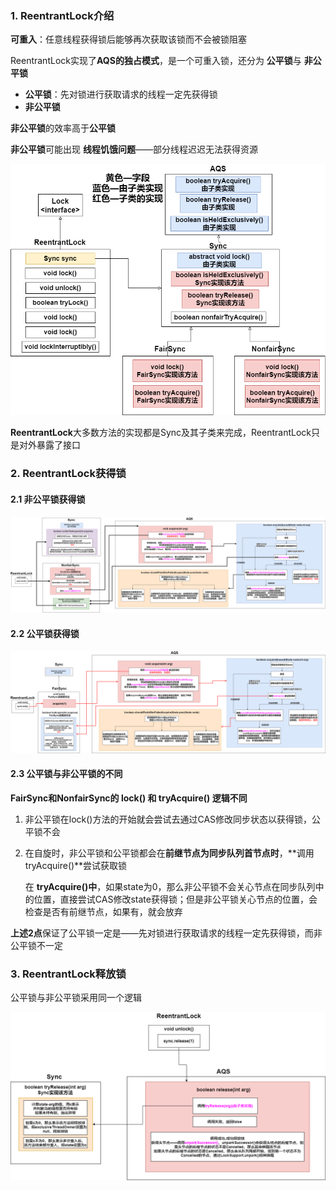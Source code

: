 ### 1. ReentrantLock介绍

**可重入**：任意线程获得锁后能够再次获取该锁而不会被锁阻塞

ReentrantLock实现了**AQS的独占模式**，是一个可重入锁，还分为 **公平锁**与 **非公平锁**

* **公平锁**：先对锁进行获取请求的线程一定先获得锁
* **非公平锁**

**非公平锁**的效率高于**公平锁**

**非公平锁**可能出现 **线程饥饿问题**——部分线程迟迟无法获得资源

![ReentrantLock](p/ReentrantLock.png)

**ReentrantLock**大多数方法的实现都是Sync及其子类来完成，ReentrantLock只是对外暴露了接口

### 2. ReentrantLock获得锁

#### 2.1 非公平锁获得锁

![ReentrantLock](p/ReentrantLock非公平锁获得锁.drawio.png)

#### 2.2 公平锁获得锁

![ReentrantLock](p/ReentrantLock公平锁获得锁.png)

#### 2.3 公平锁与非公平锁的不同

**FairSync和NonfairSync的 lock() 和 tryAcquire() 逻辑不同**

1. 非公平锁在lock()方法的开始就会尝试去通过CAS修改同步状态以获得锁，公平锁不会

2. 在自旋时，非公平锁和公平锁都会在**前继节点为同步队列首节点时**，**调用tryAcquire()**尝试获取锁
   
   在 **tryAcquire()中**，如果state为0，那么非公平锁不会关心节点在同步队列中的位置，直接尝试CAS修改state获得锁；但是非公平锁关心节点的位置，会检查是否有前继节点，如果有，就会放弃

**上述2点**保证了公平锁一定是——先对锁进行获取请求的线程一定先获得锁，而非公平锁不一定

### 3. ReentrantLock释放锁

公平锁与非公平锁采用同一个逻辑

![ReentrantLock](p/ReentrantLock释放锁.drawio.png)
